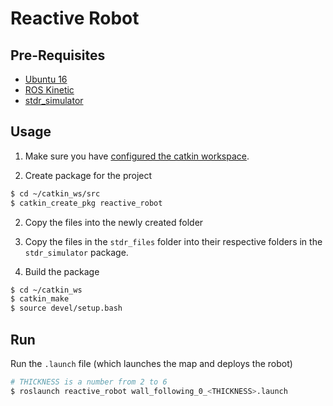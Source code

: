 # Reactive Robot

## Pre-Requisites

* [Ubuntu 16](https://releases.ubuntu.com/16.04/)
* [ROS Kinetic](http://wiki.ros.org/kinetic/Installation/Ubuntu)
* [stdr_simulator](http://wiki.ros.org/stdr_simulator/Tutorials/Set%20up%20STDR%20Simulator#Get_STDR_Simulator_from_Github)

## Usage

1. Make sure you have [configured the catkin workspace](http://wiki.ros.org/ROS/Tutorials/InstallingandConfiguringROSEnvironment#Create_a_ROS_Workspace).

1. Create package for the project

```bash
$ cd ~/catkin_ws/src
$ catkin_create_pkg reactive_robot
```

2. Copy the files into the newly created folder

3. Copy the files in the `stdr_files` folder into their respective folders in the `stdr_simulator` package.

4. Build the package

```bash
$ cd ~/catkin_ws
$ catkin_make
$ source devel/setup.bash
```

## Run

Run the `.launch` file (which launches the map and deploys the robot)

```bash
# THICKNESS is a number from 2 to 6
$ roslaunch reactive_robot wall_following_0_<THICKNESS>.launch
```
